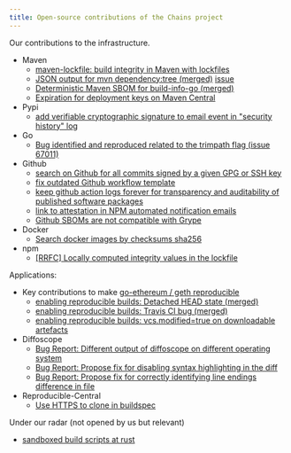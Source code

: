 ```yaml
---
title: Open-source contributions of the Chains project
---
```


Our contributions to the infrastructure.

* Maven
  * [maven-lockfile: build integrity in Maven with lockfiles](https://github.com/chains-project/maven-lockfile/)
  * [JSON output for mvn dependency:tree (merged)](https://github.com/apache/maven-dependency-plugin/pull/391) [issue](https://issues.apache.org/jira/browse/MDEP-799) 
  * [Deterministic Maven SBOM for build-info-go (merged)](https://github.com/jfrog/build-info-go/pull/258)
  * [Expiration for deployment keys on Maven Central](https://community.sonatype.com/t/add-support-for-expiration-for-access-tokens-in-nexus/12501)
* Pypi
  * [add verifiable cryptographic signature to email event in "security history" log](https://github.com/pypi/warehouse/issues/15974)
* Go
  * [Bug identified and reproduced related to the trimpath flag (issue 67011)](https://github.com/golang/go/issues/67011)
* Github
  * [search on Github for all commits signed by a given GPG or SSH key](https://github.com/orgs/community/discussions/112411)
  * [fix outdated Github workflow template](https://github.com/actions/starter-workflows/pull/2347)
  * [keep github action logs forever for transparency and auditability of published software packages](https://github.com/orgs/community/discussions/123969)
  * [link to attestation in NPM automated notification emails](https://github.com/orgs/community/discussions/122114)
  * [Github SBOMs are not compatible with Grype](https://github.com/orgs/community/discussions/131104)   
* Docker
  * [Search docker images by checksums sha256](https://github.com/docker/roadmap/issues/663)
* npm
  * [[RRFC] Locally computed integrity values in the lockfile](https://github.com/npm/rfcs/issues/757)

Applications:
* Key contributions to make [go-ethereum / geth reproducible](https://github.com/ethereum/go-ethereum/issues/28987)
  * [enabling reproducible builds: Detached HEAD state (merged)](https://github.com/ethereum/go-ethereum/pull/30320)
  * [enabling reproducible builds: Travis CI bug (merged)](https://github.com/ethereum/go-ethereum/pull/30319)
  * [enabling reproducible builds: vcs.modified=true on downloadable artefacts](https://github.com/ethereum/go-ethereum/issues/30324)
* Diffoscope
  * [Bug Report: Different output of diffoscope on different operating system](https://lists.reproducible-builds.org/pipermail/diffoscope/2024-August/002788.html)
  * [Bug Report: Propose fix for disabling syntax highlighting in the diff](https://lists.reproducible-builds.org/pipermail/diffoscope/2024-August/002783.html)
  * [Bug Report: Propose fix for correctly identifying line endings difference in file](https://lists.reproducible-builds.org/pipermail/diffoscope/2025-January/002811.html)
* Reproducible-Central
  * [Use HTTPS to clone in buildspec](https://github.com/jvm-repo-rebuild/reproducible-central/pull/768)

Under our radar (not opened by us but relevant)
* [sandboxed build scripts at rust](https://github.com/rust-lang/rust-project-goals/issues/108)
